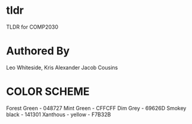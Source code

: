 # tldr
TLDR for COMP2030

# Authored By
Leo Whiteside, <!--- PUT YOUR NAMES HERE !--->
Kris Alexander
Jacob Cousins


# COLOR SCHEME

Forest Green - 048727
Mint Green - CFFCFF
Dim Grey - 69626D
Smokey black - 141301
Xanthous - yellow - F7B32B

